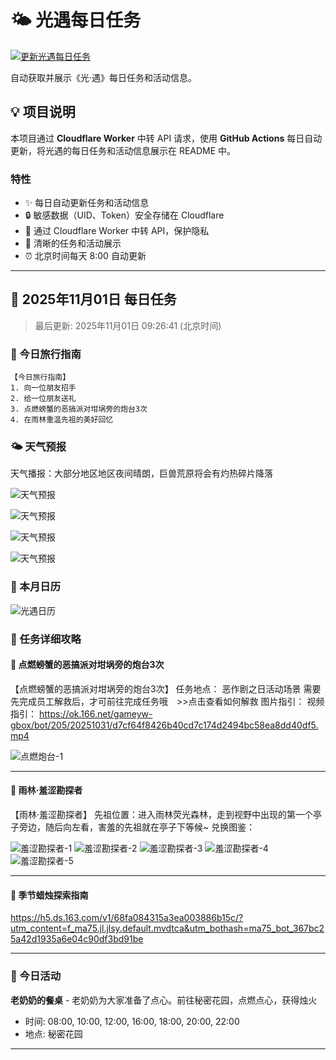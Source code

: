 # 🌤 光遇每日任务

[![更新光遇每日任务](https://github.com/oivio-up/SkyDailyInfo/actions/workflows/update-daily.yml/badge.svg)](https://github.com/oivio-up/SkyDailyInfo/actions/workflows/update-daily.yml)

自动获取并展示《光·遇》每日任务和活动信息。

## 💡 项目说明

本项目通过 **Cloudflare Worker** 中转 API 请求，使用 **GitHub Actions** 每日自动更新，将光遇的每日任务和活动信息展示在 README 中。

### 特性

- ✨ 每日自动更新任务和活动信息
- 🔒 敏感数据（UID、Token）安全存储在 Cloudflare
- 🚀 通过 Cloudflare Worker 中转 API，保护隐私
- 📱 清晰的任务和活动展示
- ⏰ 北京时间每天 8:00 自动更新

---

<!-- DAILY_TASK_START -->
## 📅 2025年11月01日 每日任务

> 最后更新: 2025年11月01日 09:26:41 (北京时间)

### 🎯 今日旅行指南

```
【今日旅行指南】
1. 向一位朋友招手
2. 给一位朋友送礼
3. 点燃螃蟹的恶搞派对坩埚旁的炮台3次
4. 在雨林重温先祖的美好回忆
```

### 🌤️ 天气预报

天气播报：大部分地区地区夜间晴朗，巨兽荒原将会有灼热碎片降落

![天气预报](https://ok.166.net/gameyw-gbox/bot/205/20220926/6d5cdeb498464e8effc2848b91a9f5b4d8d00f1e.jpg)

![天气预报](https://ok.166.net/gameyw-gbox/bot/205/20220830/c65cadbe45e2fe8cc68115a458d308304df86653.jpg)

![天气预报](https://ok.166.net/gameyw-gbox/bot/205/20220823/04ac7089b1cecc87e486f0c7c2dc656530fcedb2.jpg)

![天气预报](https://ok.166.net/gameyw-gbox/bot/205/20240511/b77cc731817570eeeb363c35cfec6a70490d2385.jpg)


### 📅 本月日历

![光遇日历](https://ok.166.net/gameyw-gbox/bot/205/20251030/f8a486cf2241162b717266f6f44933bf0247f6e2.jpg)


### 📖 任务详细攻略


#### 📍 点燃螃蟹的恶搞派对坩埚旁的炮台3次

【点燃螃蟹的恶搞派对坩埚旁的炮台3次】
任务地点：
恶作剧之日活动场景
需要先完成员工解救后，才可前往完成任务哦　>>点击查看如何解救
图片指引：
视频指引：
https://ok.166.net/gameyw-gbox/bot/205/20251031/d7cf64f8426b40cd7c174d2494bc58ea8dd40df5.mp4


![点燃炮台-1](https://ok.166.net/gameyw-gbox/bot/205/20251031/0122dc87b49375200a5fe7b466b1040b80fc7b47.jpg)

---


#### 📍 雨林·羞涩勘探者

【雨林·羞涩勘探者】
先祖位置：进入雨林荧光森林，走到视野中出现的第一个亭子旁边，随后向左看，害羞的先祖就在亭子下等候~
兑换图鉴：


![羞涩勘探者-1](https://ok.166.net/gameyw-gbox/bot/205/20220823/a122dac44b4f4a49337ac4c3d5d83b4172a025c1.jpg)
![羞涩勘探者-2](https://ok.166.net/gameyw-gbox/bot/205/20220823/7423905c39f2e422094cda30be7176b9433b52e7.jpg)
![羞涩勘探者-3](https://ok.166.net/gameyw-gbox/bot/205/20220823/3329a0411babffaf0b82199cd5021e68cef4d080.jpg)
![羞涩勘探者-4](https://ok.166.net/gameyw-gbox/bot/205/20250520/a3bd3bab3ea3a1c5869a3b3ac8f8bd683b6e2403.jpg)
![羞涩勘探者-5](https://ok.166.net/gameyw-gbox/bot/205/20210722/eb8df6038a98de05017e8a81853afcc7ed2fe6bd.png)

---


#### 📍 季节蜡烛探索指南

https://h5.ds.163.com/v1/68fa084315a3ea003886b15c/?utm_content=f_ma75.jl.jlsy.default.mvdtca&utm_bothash=ma75_bot_367bc25a42d1935a6e04c90df3bd91be


---


### 🎪 今日活动

**老奶奶的餐桌** - 老奶奶为大家准备了点心。前往秘密花园，点燃点心，获得烛火
- 时间: 08:00, 10:00, 12:00, 16:00, 18:00, 20:00, 22:00
- 地点: 秘密花园


---

<!-- DAILY_TASK_END -->
